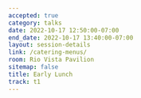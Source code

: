 ```yaml
---
accepted: true
category: talks
date: 2022-10-17 12:50:00-07:00
end_date: 2022-10-17 13:40:00-07:00
layout: session-details
link: /catering-menus/
room: Rio Vista Pavilion
sitemap: false
title: Early Lunch
track: t1
---
```

